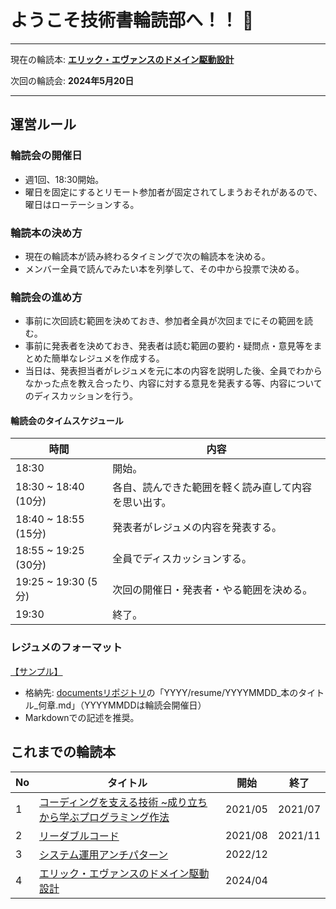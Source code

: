 # ようこそ技術書輪読部へ！！ 👋

---
現在の輪読本: **[エリック・エヴァンスのドメイン駆動設計](https://www.shoeisha.co.jp/book/detail/9784798126708)**

次回の輪読会: **2024年5月20日**

---

## 運営ルール

### 輪読会の開催日

- 週1回、18:30開始。
- 曜日を固定にするとリモート参加者が固定されてしまうおそれがあるので、曜日はローテーションする。

### 輪読本の決め方

- 現在の輪読本が読み終わるタイミングで次の輪読本を決める。
- メンバー全員で読んでみたい本を列挙して、その中から投票で決める。

### 輪読会の進め方

- 事前に次回読む範囲を決めておき、参加者全員が次回までにその範囲を読む。
- 事前に発表者を決めておき、発表者は読む範囲の要約・疑問点・意見等をまとめた簡単なレジュメを作成する。
- 当日は、発表担当者がレジュメを元に本の内容を説明した後、全員でわからなかった点を教え合ったり、内容に対する意見を発表する等、内容についてのディスカッションを行う。

#### 輪読会のタイムスケジュール

| 時間 | 内容 |
| --- | --- |
| 18:30 | 開始。|
|18:30 ~ 18:40 (10分) | 各自、読んできた範囲を軽く読み直して内容を思い出す。 |
|18:40 ~ 18:55 (15分) | 発表者がレジュメの内容を発表する。 |
|18:55 ~ 19:25 (30分) | 全員でディスカッションする。 |
|19:25 ~ 19:30 (5分)  | 次回の開催日・発表者・やる範囲を決める。 |
|19:30 | 終了。 |

### レジュメのフォーマット

[【サンプル】](sample/20210302_本のタイトル_何章.md)

- 格納先: [documentsリポジトリ](https://github.com/jns-reading-circle/documents)の「YYYY/resume/YYYYMMDD_本のタイトル_何章.md」（YYYYMMDDは輪読会開催日）
- Markdownでの記述を推奨。

## これまでの輪読本

| No | タイトル | 開始 | 終了 |
| --- | --- | --- | --- |
| 1 | [コーディングを支える技術 ~成り立ちから学ぶプログラミング作法](https://gihyo.jp/dp/ebook/2014/978-4-7741-7029-9) | 2021/05 | 2021/07 |
| 2 | [リーダブルコード](https://www.oreilly.co.jp/books/9784873115658/) | 2021/08 | 2021/11 |
| 3 | [システム運用アンチパターン](https://www.oreilly.co.jp/books/9784873119847/) | 2022/12 | |
| 4 | [エリック・エヴァンスのドメイン駆動設計](https://www.shoeisha.co.jp/book/detail/9784798126708) | 2024/04 | |
